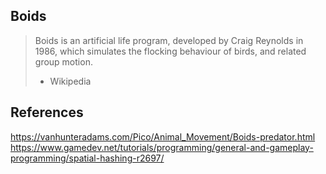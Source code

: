 ## Boids
> Boids is an artificial life program, developed by Craig Reynolds in 1986, which simulates the flocking behaviour of birds, and related group motion.
> - Wikipedia

## References
https://vanhunteradams.com/Pico/Animal_Movement/Boids-predator.html
https://www.gamedev.net/tutorials/programming/general-and-gameplay-programming/spatial-hashing-r2697/
